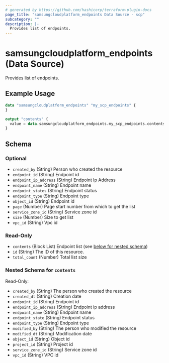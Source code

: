 ```yaml
---
# generated by https://github.com/hashicorp/terraform-plugin-docs
page_title: "samsungcloudplatform_endpoints Data Source - scp"
subcategory: ""
description: |-
  Provides list of endpoints.
---
```


# samsungcloudplatform_endpoints (Data Source)

Provides list of endpoints.

## Example Usage

```terraform
data "samsungcloudplatform_endpoints" "my_scp_endpoints" {
}

output "contents" {
  value = data.samsungcloudplatform_endpoints.my_scp_endpoints.contents
}
```

<!-- schema generated by tfplugindocs -->
## Schema

### Optional

- `created_by` (String) Person who created the resource
- `endpoint_id` (String) Endpoint id
- `endpoint_ip_address` (String) Endpoint Ip Address
- `endpoint_name` (String) Endpoint name
- `endpoint_states` (String) Endpoint status
- `endpoint_type` (String) Endpoint type
- `object_id` (String) Endpoint id
- `page` (Number) Page start number from which to get the list
- `service_zone_id` (String) Service zone id
- `size` (Number) Size to get list
- `vpc_id` (String) Vpc id

### Read-Only

- `contents` (Block List) Endpoint list (see [below for nested schema](#nestedblock--contents))
- `id` (String) The ID of this resource.
- `total_count` (Number) Total list size

<a id="nestedblock--contents"></a>
### Nested Schema for `contents`

Read-Only:

- `created_by` (String) The person who created the resource
- `created_dt` (String) Creation date
- `endpoint_id` (String) Endpoint id
- `endpoint_ip_address` (String) Endpoint ip address
- `endpoint_name` (String) Endpoint name
- `endpoint_state` (String) Endpoint status
- `endpoint_type` (String) Endpoint type
- `modified_by` (String) The person who modified the resource
- `modified_dt` (String) Modification date
- `object_id` (String) Object id
- `project_id` (String) Project id
- `service_zone_id` (String) Service zone id
- `vpc_id` (String) VPC id



